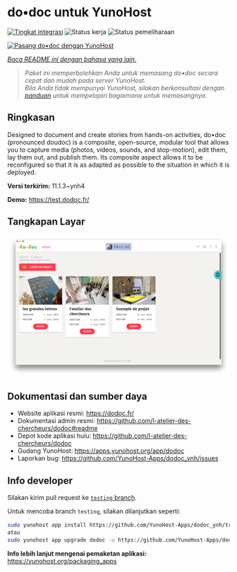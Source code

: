 <!--
N.B.: README ini dibuat secara otomatis oleh <https://github.com/YunoHost/apps/tree/master/tools/readme_generator>
Ini TIDAK boleh diedit dengan tangan.
-->

# do•doc untuk YunoHost

[![Tingkat integrasi](https://dash.yunohost.org/integration/dodoc.svg)](https://ci-apps.yunohost.org/ci/apps/dodoc/) ![Status kerja](https://ci-apps.yunohost.org/ci/badges/dodoc.status.svg) ![Status pemeliharaan](https://ci-apps.yunohost.org/ci/badges/dodoc.maintain.svg)

[![Pasang do•doc dengan YunoHost](https://install-app.yunohost.org/install-with-yunohost.svg)](https://install-app.yunohost.org/?app=dodoc)

*[Baca README ini dengan bahasa yang lain.](./ALL_README.md)*

> *Paket ini memperbolehkan Anda untuk memasang do•doc secara cepat dan mudah pada server YunoHost.*  
> *Bila Anda tidak mempunyai YunoHost, silakan berkonsultasi dengan [panduan](https://yunohost.org/install) untuk mempelajari bagaimana untuk memasangnya.*

## Ringkasan

Designed to document and create stories from hands-on activities, do•doc (pronounced doudoc) is a composite, open-source, modular tool that allows you to capture media (photos, videos, sounds, and stop-motion), edit them, lay them out, and publish them. Its composite aspect allows it to be reconfigured so that it is as adapted as possible to the situation in which it is deployed.

**Versi terkirim:** 11.1.3~ynh4

**Demo:** <https://test.dodoc.fr/>

## Tangkapan Layar

![Tangkapan Layar pada do•doc](./doc/screenshots/screenshot.png)

## Dokumentasi dan sumber daya

- Website aplikasi resmi: <https://dodoc.fr/>
- Dokumentasi admin resmi: <https://github.com/l-atelier-des-chercheurs/dodoc#readme>
- Depot kode aplikasi hulu: <https://github.com/l-atelier-des-chercheurs/dodoc>
- Gudang YunoHost: <https://apps.yunohost.org/app/dodoc>
- Laporkan bug: <https://github.com/YunoHost-Apps/dodoc_ynh/issues>

## Info developer

Silakan kirim pull request ke [`testing` branch](https://github.com/YunoHost-Apps/dodoc_ynh/tree/testing).

Untuk mencoba branch `testing`, silakan dilanjutkan seperti:

```bash
sudo yunohost app install https://github.com/YunoHost-Apps/dodoc_ynh/tree/testing --debug
atau
sudo yunohost app upgrade dodoc -u https://github.com/YunoHost-Apps/dodoc_ynh/tree/testing --debug
```

**Info lebih lanjut mengenai pemaketan aplikasi:** <https://yunohost.org/packaging_apps>
